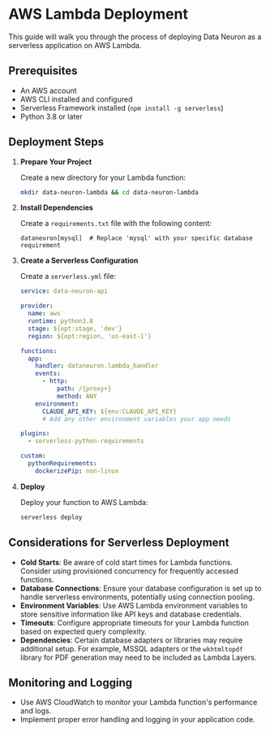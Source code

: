 # AWS Lambda Deployment

This guide will walk you through the process of deploying Data Neuron as a serverless application on AWS Lambda.

## Prerequisites

- An AWS account
- AWS CLI installed and configured
- Serverless Framework installed (`npm install -g serverless`)
- Python 3.8 or later

## Deployment Steps

1. **Prepare Your Project**

   Create a new directory for your Lambda function:

   ```bash
   mkdir data-neuron-lambda && cd data-neuron-lambda
   ```

2. **Install Dependencies**

   Create a `requirements.txt` file with the following content:

   ```
   dataneuron[mysql]  # Replace 'mysql' with your specific database requirement
   ```

3. **Create a Serverless Configuration**

   Create a `serverless.yml` file:

   ```yaml
   service: data-neuron-api

   provider:
     name: aws
     runtime: python3.8
     stage: ${opt:stage, 'dev'}
     region: ${opt:region, 'us-east-1'}

   functions:
     app:
       handler: dataneuron.lambda_handler
       events:
         - http:
             path: /{proxy+}
             method: ANY
       environment:
         CLAUDE_API_KEY: ${env:CLAUDE_API_KEY}
         # Add any other environment variables your app needs

   plugins:
     - serverless-python-requirements

   custom:
     pythonRequirements:
       dockerizePip: non-linux
   ```

4. **Deploy**

   Deploy your function to AWS Lambda:

   ```bash
   serverless deploy
   ```

## Considerations for Serverless Deployment

- **Cold Starts**: Be aware of cold start times for Lambda functions. Consider using provisioned concurrency for frequently accessed functions.
- **Database Connections**: Ensure your database configuration is set up to handle serverless environments, potentially using connection pooling.
- **Environment Variables**: Use AWS Lambda environment variables to store sensitive information like API keys and database credentials.
- **Timeouts**: Configure appropriate timeouts for your Lambda function based on expected query complexity.
- **Dependencies**: Certain database adapters or libraries may require additional setup. For example, MSSQL adapters or the `wkhtmltopdf` library for PDF generation may need to be included as Lambda Layers.

## Monitoring and Logging

- Use AWS CloudWatch to monitor your Lambda function's performance and logs.
- Implement proper error handling and logging in your application code.
